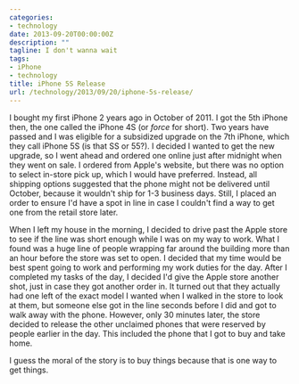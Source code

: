 ```yaml
---
categories:
- technology
date: 2013-09-20T00:00:00Z
description: ""
tagline: I don't wanna wait
tags:
- iPhone
- technology
title: iPhone 5S Release
url: /technology/2013/09/20/iphone-5s-release/
---
```


I bought my first iPhone 2 years ago in October of 2011. 
I got the 5th iPhone then, the one called the iPhone 4S (or *force*
for short).
Two years have passed and I was eligible for a subsidized upgrade on
the 7th iPhone, which they call iPhone 5S (is that SS or 55?).
I decided I wanted to get the new upgrade, so I went ahead and ordered
one online just after midnight when they went on sale.
I ordered from Apple's website, but there was no option to select
in-store pick up, which I would have preferred.
Instead, all shipping options suggested that the phone might not be
delivered until October, because it wouldn't ship for 1-3 business
days.
Still, I placed an order to ensure I'd have a spot in line in case I
couldn't find a way to get one from the retail store later.

When I left my house in the morning, I decided to drive past the Apple
store to see if the line was short enough while I was on my way to
work.
What I found was a huge line of people wrapping far around the
building more than an hour before the store was set to open.
I decided that my time would be best spent going to work and
performing my work duties for the day.
After I completed my tasks of the day, I decided I'd give the Apple
store another shot, just in case they got another order in.
It turned out that they actually had one left of the exact model I
wanted when I walked in the store to look at them, but someone else
got in the line seconds before I did and got to walk away with the
phone.
However, only 30 minutes later, the store decided to release the other
unclaimed phones that were reserved by people earlier in the day.
This included the phone that I got to buy and take home.

I guess the moral of the story is to buy things because that is one
way to get things.
